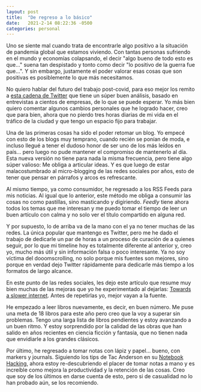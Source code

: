 ```yaml
---
layout: post
title:  "De regreso a lo básico"
date:   2021-2-14 08:22:36 -0500
categories: personal
---
```

Uno se siente mal cuando trata de encontrarle algo positivo a la situación de pandemia global que estamos viviendo. Con tantas personas sufriendo en el mundo y economías colapsando, el decir "algo bueno de todo esto es que..." suena tan despistado y tonto como decir "lo positivo de la guerra fue que...". Y sin embargo, justamente el poder valorar esas cosas que son positivas es posiblemente lo que más necesitamos.

No quiero hablar del futuro del trabajo post-covid, para eso mejor los remito a [esta cadena de Twitter](https://twitter.com/chris_herd/status/1359135080753614854?s=21) que tiene un súper buen análisis, basado en entrevistas a cientos de empresas, de lo que se puede esperar. Yo más bien quiero comentar algunos cambios personales que he logrado hacer, creo que para bien, ahora que no pierdo tres horas diarias de mi vida en el tráfico de la ciudad y que tengo un espacio fijo para trabajar.

Una de las primeras cosas ha sido el poder retomar un blog. Yo empecé con esto de los blogs muy temprano, cuando recién se ponían de moda, e incluso llegué a tener el dudoso honor de ser uno de los más leídos en país... pero luego no pude mantener el compromiso de mantenerlo al día. Esta nueva versión no tiene para nada la misma frecuencia, pero tiene algo súper valioso: Me obliga a articular ideas. Y es que luego de estar malacostumbrado al micro-blogging de las redes sociales por años, esto de tener que pensar en párrafos y arcos es refrescante.

Al mismo tiempo, ya como consumidor, he regresado a los RSS Feeds para mis noticias. Al igual que lo anterior, este método me obliga a consumir las cosas no como pastillas, sino masticando y digiriendo. *Feedly* tiene ahora todos los temas que me interesan y me puedo tomar el tiempo de leer un buen artículo con calma y no solo ver el título compartido en alguna red.

Y por supuesto, lo de arriba va de la mano con el ya no tener muchas de las redes. La única popular que mantengo es Twitter, pero me he dado el trabajo de dedicarle un par de horas a un proceso de curación de a quienes seguir, por lo que mi timeline hoy es totalmente diferente al anterior y, creo yo, mucho más útil y sin información falsa o poco interesante. Ya no soy víctima del dooomscrolling, no solo porque mis fuentes son mejores, sino porque en verdad dejo Twitter rápidamente para dedicarle más tiempo a los formatos de largo alcance.

En este punto de las redes sociales, les dejo este artículo que resume muy bien muchas de las mejoras que yo he experimentado al dejarlas: [Towards a slower internet](https://thewebivore.com/social-media-or-towards-a-slower-internet/). Antes de repetirlas yo, mejor vayan a la fuente.

He empezado a leer libros nuevamente, es decir, en buen número. Me puse una meta de 18 libros para este año pero creo que la voy a superar sin problemas. Tengo una larga lista de libros pendientes y estoy avanzando a un buen ritmo. Y estoy sorprendido por la calidad de las obras que han salido en años recientes en ciencia ficción y fantasía, que no tienen nada que envidiarle a los grandes clásicos.

Por último, he regresado a tomar notas con lápiz y papel... bueno, con markers y journals. Siguiendo los tips de Tac Anderson en su [Notebook Hacking](https://tacanderson.com/gtdhack), ahora estoy re-descubriendo el placer de tomar notas a mano y es increíble como mejora la productividad y la retención de las cosas. Creo que soy de los últimos en darse cuenta de esto, pero si de casualidad no lo han probado aún, se los recomiendo.
